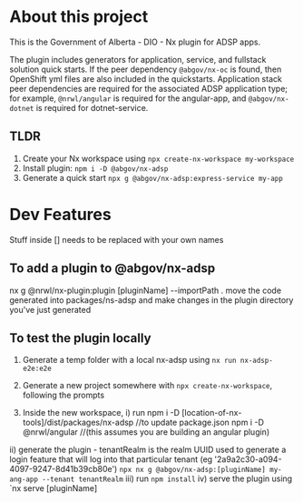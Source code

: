 # About this project
This is the Government of Alberta - DIO - Nx plugin for ADSP apps.

The plugin includes generators for application, service, and fullstack solution quick starts. If the peer dependency `@abgov/nx-oc` is found, then OpenShift yml files are also included in the quickstarts. Application stack peer dependencies are required for the associated ADSP application type; for example, `@nrwl/angular` is required for the angular-app, and `@abgov/nx-dotnet` is required for dotnet-service.

## TLDR

1. Create your Nx workspace using `npx create-nx-workspace my-workspace`
2. Install plugin: `npm i -D @abgov/nx-adsp`
3. Generate a quick start `npx g @abgov/nx-adsp:express-service my-app`


# Dev Features

Stuff inside [] needs to be replaced with your own names

## To add a plugin to @abgov/nx-adsp

nx g @nrwl/nx-plugin:plugin [pluginName] --importPath .
move the code generated into packages/ns-adsp and make changes in the plugin directory you've just generated

## To test the plugin locally

1. Generate a temp folder with a local nx-adsp using `nx run nx-adsp-e2e:e2e`
2. Generate a new project somewhere with `npx create-nx-workspace`, following the prompts

3. Inside the new workspace, 
  i) run
    npm i -D [location-of-nx-tools]/dist/packages/nx-adsp  //to update package.json
    npm i -D @nrwl/angular   //(this assumes you are building an angular plugin)

  ii) generate the plugin - tenantRealm is the realm UUID used to generate a login feature that will log into that particular tenant (eg '2a9a2c30-a094-4097-9247-8d41b39cb80e')
     `npx nx g @abgov/nx-adsp:[pluginName] my-ang-app --tenant tenantRealm`
  iii) run `npm install`
  iv) serve the plugin using `nx serve [pluginName]

